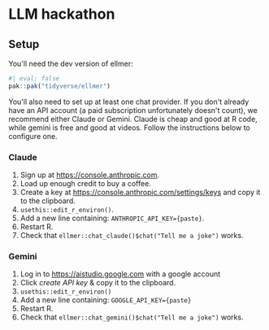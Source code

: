 # LLM hackathon

## Setup

You'll need the dev version of ellmer:

```r
#| eval: false
pak::pak("tidyverse/ellmer")
```

You'll also need to set up at least one chat provider. If you don't already have an API account (a paid subscription unfortunately doesn't count), we recommend either Claude or Gemini. Claude is cheap and good at R code, while gemini is free and good at videos. Follow the instructions below to configure one.

### Claude

1. Sign up at <https://console.anthropic.com>.
1. Load up enough credit to buy a coffee.
1. Create a key at <https://console.anthropic.com/settings/keys> and copy it to the clipboard.
1. `usethis::edit_r_environ()`.
1. Add a new line containing: `ANTHROPIC_API_KEY={paste}`.
1. Restart R.
1. Check that `ellmer::chat_claude()$chat("Tell me a joke")` works.

### Gemini

1. Log in to <https://aistudio.google.com> with a google account
1. Click *create API key* & copy it to the clipboard.
1. `usethis::edit_r_environ()`
1. Add a new line containing: `GOOGLE_API_KEY={paste}`
1. Restart R.
1. Check that `ellmer::chat_gemini()$chat("Tell me a joke")` works.
